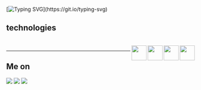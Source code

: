  
  [![Typing SVG](https://readme-typing-svg.herokuapp.com?font=Helvetica+Neue&weight=500&duration=3000&pause=9000&color=F10E14&background=FEF7FF00&width=435&lines=Hello+there!👋+It's+Romeu's+repo.)](https://git.io/typing-svg)
 ## technologies
 <div style="display:inline_block"><br>  
  
  <img align="right" height="40" width="40" src="https://cdn.jsdelivr.net/gh/devicons/devicon/icons/javascript/javascript-original.svg">
  <img align="right" height="40" width="40" src="https://cdn.jsdelivr.net/gh/devicons/devicon/icons/html5/html5-original.svg">
  <img align="right" height="40" width="40" src="https://cdn.jsdelivr.net/gh/devicons/devicon/icons/css3/css3-original.svg">
  <img align="right" height="40" width="40" src="https://cdn.jsdelivr.net/gh/devicons/devicon/icons/git/git-original.svg">
  
            
          
</div>        
  
***
## Me on
<div>
  <a href="https://discord.com/users/9298" target="_blank"><img src="https://img.shields.io/badge/Discord-7289DA?style=for-the-badge&logo=discord&logoColor=white" target="_blank"></a> 
  <a href="https://www.linkedin.com/in/edson-romeu-maier/" target="_blank"><img src="https://img.shields.io/badge/-LinkedIn-%230077B5?style=for-the-badge&logo=linkedin&logoColor=white" target="_blank"></a>
   <a href="https://instagram.com/romeumaier/" target="_blank"><img src="https://img.shields.io/badge/-Instagram-%23E4405F?style=for-the-badge&logo=instagram&logoColor=white" target="_blank"></a>
  
  
</div>



